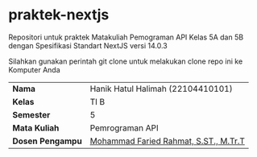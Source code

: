 # praktek-nextjs

Repositori untuk praktek Matakuliah Pemograman API Kelas 5A dan 5B dengan Spesifikasi Standart NextJS versi 14.0.3 

Silahkan gunakan perintah git clone untuk melakukan clone repo ini ke Komputer Anda

|                    |                                                                     |
| ------------------ | ------------------------------------------------------------------- |
| **Nama**           | Hanik Hatul Halimah                                   (22104410101) |
| **Kelas**          | TI B                                                                |
| **Semester**       | 5                                                                   |
| **Mata Kuliah**    | Pemrograman API                                                     |
| **Dosen Pengampu** | [Mohammad Faried Rahmat, S.ST., M.Tr.T](https://github.com/mrhmt80) |
